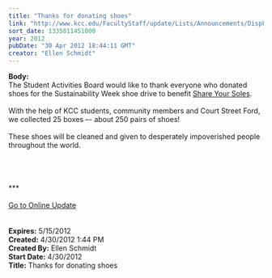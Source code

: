 ```yaml
---
title: "Thanks for donating shoes"
link: "http://www.kcc.edu/FacultyStaff/update/Lists/Announcements/DispForm.aspx?ID=690"
sort_date: 1335811451000
year: 2012
pubDate: "30 Apr 2012 18:44:11 GMT"
creator: "Ellen Schmidt"
---
```


<div><b>Body:</b> <div class="ExternalClass9EE9D340DE364BFF92B626026DF73076"><div>The Student Activities Board would like to thank everyone who donated shoes for the Sustainability Week shoe drive to benefit <a href="http://www.shareyoursoles.org/">Share Your Soles</a>.  </div>
<div> </div>
<div>With the help of KCC students, community members and Court Street Ford, we collected 25 boxes –- about 250 pairs of shoes! </div>
<div> </div>
<div>These shoes will be cleaned and given to desperately impoverished people throughout the world. </div>
<div> </div>
<div> </div>
<div> </div>
<div> </div>
<div>
<div>***</div>
<div> </div>
<div><a href="/FacultyStaff/update/Pages/dailyupdate.aspx">Go to Online Update</a></div>
<div><br /> </div></div></div></div>
<div><b>Expires:</b> 5/15/2012</div>
<div><b>Created:</b> 4/30/2012 1:44 PM</div>
<div><b>Created By:</b> Ellen Schmidt</div>
<div><b>Start Date:</b> 4/30/2012</div>
<div><b>Title:</b> Thanks for donating shoes</div>
